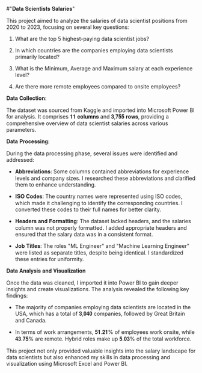  #"𝐃𝐚𝐭𝐚 𝐒𝐜𝐢𝐞𝐧𝐭𝐢𝐬𝐭𝐬 𝐒𝐚𝐥𝐚𝐫𝐢𝐞𝐬"



This project aimed to analyze the salaries of data scientist positions from 2020 to 2023, focusing on several key questions:

1. What are the top 5 highest-paying data scientist jobs?

2. In which countries are the companies employing data scientists primarily located?

3. What is the Minimum, Average and Maximum salary at each experience level?

4. Are there more remote employees compared to onsite employees?

𝐃𝐚𝐭𝐚 𝐂𝐨𝐥𝐥𝐞𝐜𝐭𝐢𝐨𝐧:

The dataset was sourced from Kaggle and imported into Microsoft Power BI for analysis. It comprises 𝟏𝟏 𝐜𝐨𝐥𝐮𝐦𝐧𝐬 and 𝟑,𝟕𝟓𝟓 𝐫𝐨𝐰𝐬, providing a comprehensive overview of data scientist salaries across various parameters.

𝐃𝐚𝐭𝐚 𝐏𝐫𝐨𝐜𝐞𝐬𝐬𝐢𝐧𝐠:

During the data processing phase, several issues were identified and addressed:

- 𝐀𝐛𝐛𝐫𝐞𝐯𝐢𝐚𝐭𝐢𝐨𝐧𝐬: Some columns contained abbreviations for experience levels and company sizes. I researched these abbreviations and clarified them to enhance understanding.

- 𝐈𝐒𝐎 𝐂𝐨𝐝𝐞𝐬: The country names were represented using ISO codes, which made it challenging to identify the corresponding countries. I converted these codes to their full names for better clarity.

- 𝐇𝐞𝐚𝐝𝐞𝐫𝐬 𝐚𝐧𝐝 𝐅𝐨𝐫𝐦𝐚𝐭𝐭𝐢𝐧𝐠: The dataset lacked headers, and the salaries column was not properly formatted. I added appropriate headers and ensured that the salary data was in a consistent format.

- 𝐉𝐨𝐛 𝐓𝐢𝐭𝐥𝐞𝐬: The roles "ML Engineer" and "Machine Learning Engineer" were listed as separate titles, despite being identical. I standardized these entries for uniformity.

𝐃𝐚𝐭𝐚 𝐀𝐧𝐚𝐥𝐲𝐬𝐢𝐬 𝐚𝐧𝐝 𝐕𝐢𝐬𝐮𝐚𝐥𝐢𝐳𝐚𝐭𝐢𝐨𝐧

Once the data was cleaned, I imported it into Power BI to gain deeper insights and create visualizations. The analysis revealed the following key findings:

- The majority of companies employing data scientists are located in the USA, which has a total of 𝟑,𝟎𝟒𝟎 companies, followed by Great Britain and Canada.

- In terms of work arrangements, 𝟓𝟏.𝟐𝟏% of employees work onsite, while 𝟒𝟑.𝟕𝟓% are remote. Hybrid roles make up 𝟓.𝟎𝟑% of the total workforce.

This project not only provided valuable insights into the salary landscape for data scientists but also enhanced my skills in data processing and visualization using Microsoft Excel and Power BI.
